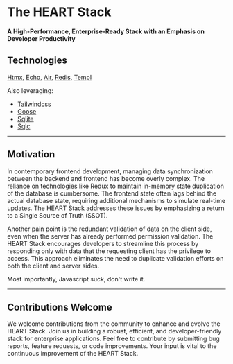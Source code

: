 # The HEART Stack

**A High-Performance, Enterprise-Ready Stack with an Emphasis on Developer Productivity**

## Technologies

[Htmx](https://htmx.org/), [Echo](https://echo.labstack.com/), [Air](https://github.com/cosmtrek/air), [Redis](https://redis.io/), [Templ](https://templ.guide/)

Also leveraging:

- [Tailwindcss](https://tailwindcss.com/)
- [Goose](https://pressly.github.io/goose/)
- [Sqlite](https://www.sqlite.org/index.html)
- [Sqlc](https://docs.sqlc.dev/en/stable/index.html#)

---

## Motivation

In contemporary frontend development, managing data synchronization between the backend and frontend has become overly complex. The reliance on technologies like Redux to maintain in-memory state duplication of the database is cumbersome. The frontend state often lags behind the actual database state, requiring additional mechanisms to simulate real-time updates. The HEART Stack addresses these issues by emphasizing a return to a Single Source of Truth (SSOT).

Another pain point is the redundant validation of data on the client side, even when the server has already performed permission validation. The HEART Stack encourages developers to streamline this process by responding only with data that the requesting client has the privilege to access. This approach eliminates the need to duplicate validation efforts on both the client and server sides.

Most importantly, Javascript suck, don't write it.

---

## Contributions Welcome

We welcome contributions from the community to enhance and evolve the HEART Stack. Join us in building a robust, efficient, and developer-friendly stack for enterprise applications. Feel free to contribute by submitting bug reports, feature requests, or code improvements. Your input is vital to the continuous improvement of the HEART Stack.
